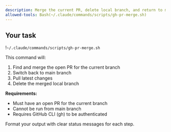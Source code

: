 ```yaml
---
description: Merge the current PR, delete local branch, and return to main
allowed-tools: Bash(~/.claude/commands/scripts/gh-pr-merge.sh)
---
```


## Your task
!`~/.claude/commands/scripts/gh-pr-merge.sh`

This command will:
1. Find and merge the open PR for the current branch
2. Switch back to main branch
3. Pull latest changes
4. Delete the merged local branch

**Requirements:**
- Must have an open PR for the current branch
- Cannot be run from main branch
- Requires GitHub CLI (gh) to be authenticated

Format your output with clear status messages for each step.